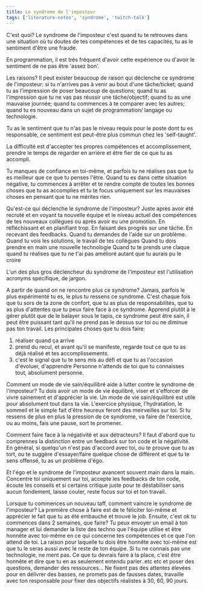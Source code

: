 ```yaml
---
title: Le syndrome de l'imposteur
tags: ['literature-notes', 'syndrome', 'twitch-talk']
---
```


C'est quoi? 
Le syndrome de l'imposteur c'est quand tu te retrouves dans une situation où tu doutes de tes compétences et de tes capacités, tu as le sentiment d'être une fraude. 

En programmation, il est très fréquent d'avoir cette expérience ou d'avoir le sentiment de ne pas être 'assez bon'.

Les raisons? 
Il peut exister beaucoup de raison qui déclenche ce syndrome de l'imposteur: si tu n'arrives pas à venir au bout d'une tâche/ticket; quand tu as l'impression de poser beaucoup de questions; quand tu as l'impression que tu ne vas pas réussir une tâche/objectif; quand tu as une mauvaise journée; quand tu commences à te comparer avec les autres; quand tu es nouveau dans un sujet de programmation/ langage ou technologie.

Tu as le sentiment que tu n'as pas le niveau requis pour le poste dont tu es responsable, ce sentiment est peut-être plus commun chez les 'self-taught'. 

La difficulté est d'accepter tes propres compétences et accomplissement, prendre le temps de regarder en arrière et être fier de ce que tu as accompli. 

Tu manques de confiance en toi-même, et parfois tu ne réalises pas que tu es meilleur que ce que tu penses l'être. Quand tu es dans cette situation négative, tu commences à arrêter et te rendre compte de toutes les bonnes choses que tu as accomplies et tu te focus uniquement sur les mauvaises choses en pensant que tu ne mérites rien. 

Qu'est-ce qui déclenche le syndrome de l'imposteur?
Juste après avoir été recruté et en voyant ta nouvelle équipe et le niveau actuel des compétences de tes nouveaux collègues ou après avoir eu une promotion.
En réfléchissant et en planifiant trop.
En faisant des progrès sur une tâche.
En recevant des feedbacks.
Quand tu demandes de l'aide sur un problème.
Quand tu vois les solutions, le travail de tes collègues
Quand tu dois prendre en main une nouvelle technologie
Quand tu te prends une claque quand tu réalises que tu ne t'ai pas amélioré autant que tu aurais pu le croire

L'un des plus gros déclencheur du syndrome de l'imposteur est l'utilisation acronyms spécifique, de jargon.


A partir de quand on ne rencontre plus ce syndrome?
Jamais, parfois le plus expérimenté tu es, le plus tu ressens ce syndrome. C'est chaque fois que tu sors de ta zone de confort, que tu as plus de responsabilités, que tu as plus d'attentes que tu peux faire face à ce syndrome.
Apprend plutôt à le gérer plutôt que de le balayer sous le tapis, ce syndrome peut être sain, il peut être puissant tant qu'il ne prend pas le dessus sur toi ou ne diminue pas ton travail. 
Les principales choses que tu dois faire: 
1. réaliser quand ça arrive
2. prend du recul, et avant qu'il se manifeste, regarde tout ce que tu as déjà réalisé et tes accomplissements.
3. c'est le signal que tu te sens mis au défi et que tu as l'occasion d'évoluer, d'apprendre
Personne n'attends de toi que tu connaisses tout, absolument personne.


Comment un mode de vie sain/équilibré aide à lutter contre le syndrome de l'imposteur?
Tu dois avoir un mode de vie équilibré, viser et s'efforcer de vivre sainement et d'apprécier la vie.
Un mode de vie sain/équilibré est utile pour absolument tout dans ta vie.
L'exercice physique, l'hydratation, le sommeil et le simple fait d'être heureux feront des meirveilles sur toi. 
Si tu ressens de plus en plus la pression de ce syndrome, va faire de l'exercice, ou au moins, fais une pause, sort te promener.


Comment faire face à la négativité et aux détracteurs? 
Il faut d'abord que tu comprennes la distinction entre un feedback sur ton code et la négativité. En général, si quelqu'un n'est pas d'accord avec toi, ou te prouve que tu as tort, ou te suggère d'essayer/faire quelque chose de différent et que tu te sens offensé, tu as un problème d'égo.

Et l'égo et le syndrome de l'imposteur avancent souvent main dans la main. Concentre toi uniquement sur toi, accepte les feedbacks de ton code, écoute les conseils et si certains critique juste pour te déstabiliser sans aucun fondement, laisse couler, reste focus sur toi et ton travail.


Lorsque tu commences un nouveau taff, comment vaincre le syndrome de l'imposteur?
La première chose à faire est de te féliciter toi-même et apprécier le fait que tu as été embauché et trouvé le job.
Ensuite, c'est ok tu commences dans 2 semaines, que faire?
Tu peux envoyer un email à ton manager et lui demander la liste des techno que l'équipe utilise et être honnête avec toi-même en ce qui concerne tes compétences et ce que l'on attend de toi. La raison pour laquelle tu dois être honnête avec toi-même est que tu le seras aussi avec le reste de ton équipe.
Si tu ne connais pas une technologie, ne ment pas. Ce que tu devrais faire à la place, c'est être honnête et dire que tu en as seulement entendu parler..etc etc et poser des questions, demander des ressources...
Ne fixent pas des attentes élevées pour en délivrer des basses, ne promets pas de fausses dates, travaille avec ton responsable pour fixer des objectifs réalistes à 30, 60, 90 jours.